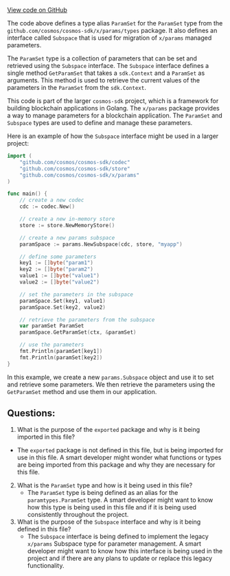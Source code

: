 [View code on GitHub](https://github.com/cosmos/cosmos-sdk/blob/main/x/mint/exported/exported.go)

The code above defines a type alias `ParamSet` for the `ParamSet` type from the `github.com/cosmos/cosmos-sdk/x/params/types` package. It also defines an interface called `Subspace` that is used for migration of `x/params` managed parameters.

The `ParamSet` type is a collection of parameters that can be set and retrieved using the `Subspace` interface. The `Subspace` interface defines a single method `GetParamSet` that takes a `sdk.Context` and a `ParamSet` as arguments. This method is used to retrieve the current values of the parameters in the `ParamSet` from the `sdk.Context`.

This code is part of the larger `cosmos-sdk` project, which is a framework for building blockchain applications in Golang. The `x/params` package provides a way to manage parameters for a blockchain application. The `ParamSet` and `Subspace` types are used to define and manage these parameters.

Here is an example of how the `Subspace` interface might be used in a larger project:

```go
import (
    "github.com/cosmos/cosmos-sdk/codec"
    "github.com/cosmos/cosmos-sdk/store"
    "github.com/cosmos/cosmos-sdk/x/params"
)

func main() {
    // create a new codec
    cdc := codec.New()

    // create a new in-memory store
    store := store.NewMemoryStore()

    // create a new params subspace
    paramSpace := params.NewSubspace(cdc, store, "myapp")

    // define some parameters
    key1 := []byte("param1")
    key2 := []byte("param2")
    value1 := []byte("value1")
    value2 := []byte("value2")

    // set the parameters in the subspace
    paramSpace.Set(key1, value1)
    paramSpace.Set(key2, value2)

    // retrieve the parameters from the subspace
    var paramSet ParamSet
    paramSpace.GetParamSet(ctx, &paramSet)

    // use the parameters
    fmt.Println(paramSet[key1])
    fmt.Println(paramSet[key2])
}
```

In this example, we create a new `params.Subspace` object and use it to set and retrieve some parameters. We then retrieve the parameters using the `GetParamSet` method and use them in our application.
## Questions: 
 1. What is the purpose of the `exported` package and why is it being imported in this file?
   - The `exported` package is not defined in this file, but is being imported for use in this file. A smart developer might wonder what functions or types are being imported from this package and why they are necessary for this file.
2. What is the `ParamSet` type and how is it being used in this file?
   - The `ParamSet` type is being defined as an alias for the `paramtypes.ParamSet` type. A smart developer might want to know how this type is being used in this file and if it is being used consistently throughout the project.
3. What is the purpose of the `Subspace` interface and why is it being defined in this file?
   - The `Subspace` interface is being defined to implement the legacy `x/params` Subspace type for parameter management. A smart developer might want to know how this interface is being used in the project and if there are any plans to update or replace this legacy functionality.